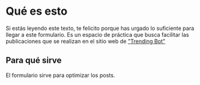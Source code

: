 # Qué es esto

Si estás leyendo este texto, te felicito porque has urgado lo suficiente para llegar a este formulario.
Es un espacio de práctica que busca facilitar las publicaciones que se realizan en el sitio web de ["Trending Bot"](https://trendingbot.blogspot.com)

## Para qué sirve

El formulario sirve para optimizar los posts.